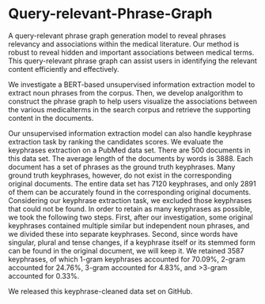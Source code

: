 # Query-relevant-Phrase-Graph
A query-relevant phrase graph generation model to reveal phrases relevancy and associations within the medical literature. Our method is robust to reveal hidden and important associations between medical terms. This query-relevant phrase graph can assist users in identifying the relevant content efficiently and effectively.

We investigate a BERT-based unsupervised information extraction model to extract noun phrases from the corpus. Then, we develop analgorithm to construct the phrase graph to help users visualize the associations between the various medicalterms in the search corpus and retrieve the supporting content in the documents. 

Our unsupervised information extraction model can also handle keyphrase extraction task by ranking the candidates scores. We evaluate the keyphrases extraction on a PubMed data set. There are 500 documents in this data set. The average length of the documents by words is 3888. Each document has a set of phrases as the ground truth keyphrases. Many ground truth keyphrases, however, do not exist in the corresponding original documents. The entire data set has 7120 keyphrases, and only 2891 of them can be accurately found in the corresponding original documents.
Considering our keyphrase extraction task, we excluded those keyphrases that could not be found.
In order to retain as many keyphrases as possible, we took the following two steps. First, after our investigation, some original keyphrases contained multiple similar but independent noun phrases, and we divided these into separate keyphrases. Second, since words have singular, plural and tense changes, if a keyphrase itself or its stemmed form can be found in the original document, we will keep it.
We retained 3587 keyphrases, of which 1-gram keyphrases accounted for 70.09%, 2-gram accounted for 24.76%, 3-gram accounted for 4.83%, and >3-gram accounted for 0.33%.

We released this keyphrase-cleaned data set on GitHub.
